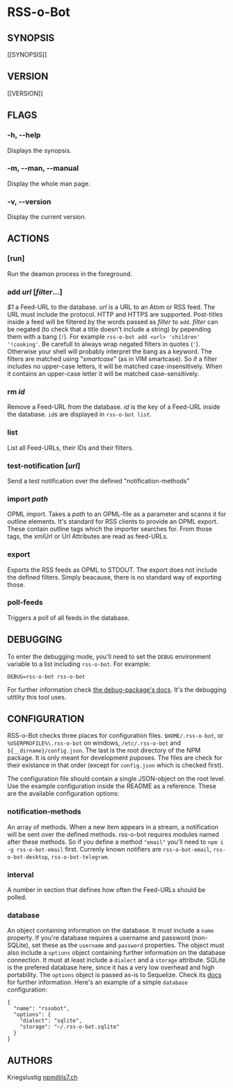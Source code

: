 # RSS-o-Bot

## SYNOPSIS
[[SYNOPSIS]]

## VERSION
[[VERSION]]

## FLAGS

### -h, --help
Displays the synopsis.

### -m, --man, --manual
Display the whole man page.

### -v, --version
Display the current version.

## ACTIONS
### [run]
Run the deamon process in the foreground.

### add _url_ [_filter_...]
_$1_ a Feed-URL to the database. _url_ is a URL to an Atom or RSS feed. The URL must include the protocol. HTTP and HTTPS are supported. Post-titles inside a feed will be filtered by the words passed as _filter_ to `add`. _filter_ can be negated (to check that a title doesn't include a string) by pepending them with a bang (`!`). For example `rss-o-bot add <url> 'children' '!cooking'`. Be carefull to always wrap negated filters in quotes (`'`). Otherwise your shell will probably interpret the bang as a keyword. The filters are matched using "_smartcase_" (as in VIM smartcase). So if a filter includes no upper-case letters, it will be matched case-insensitively. When it contains an upper-case letter it will be matched case-sensitively.

### rm _id_
Remove a Feed-URL from the database. _id_ is the key of a Feed-URL inside the database. `id`s are displayed in `rss-o-bot list`.

### list
List all Feed-URLs, their IDs and their filters.

### test-notification [_url_]
Send a test notification over the defined "notification-methods"

### import _path_
OPML import. Takes a _path_ to an OPML-file as a parameter and scanns it for outline elements. It's standard for RSS clients to provide an OPML export. These contain outline tags which the importer searches for. From those tags, the xmlUrl or Url Attributes are read as feed-URLs.

### export
Exports the RSS feeds as OPML to STDOUT. The export does not include the defined filters. Simply beacause, there is no standard way of exporting those.

### poll-feeds
Triggers a poll of all feeds in the database.

## DEBUGGING
To enter the debugging mode, you'll need to set the `DEBUG` environment variable to a list including `rss-o-bot`. For example:

```
DEBUG=rss-o-bot rss-o-bot
```

For further information check [the debug-package's docs](https://www.npmjs.com/package/debug). It's the debugging utitlity this tool uses.

## CONFIGURATION
RSS-o-Bot checks three places for configuration files. `$HOME/.rss-o-bot`, or `%USERPROFILE%\.rss-o-bot` on windows, `/etc/.rss-o-bot` and `${__dirname}/config.json`. The last is the root directory of the NPM package. It is only meant for development puposes. The files are check for their existance in that order (except for `config.json` which is checked first).

The configuration file should contain a single JSON-object on the root level. Use the example configuration inside the README as a reference. These are the available configuration options:

### notification-methods
An array of methods. When a new item appears in a stream, a notification will be sent over the defined methods. rss-o-bot requires modules named after these methods. So if you define a method `"email"` you'll need to `npm i -g rss-o-bot-email` first. Currenly known notifiers are `rss-o-bot-email`, `rss-o-bot-desktop`, `rss-o-bot-telegram`.

### interval
A number in section that defines how often the Feed-URLs should be polled.

### database
An object containing information on the database. It must include a `name` property. If you're database requires a username and password (non-SQLite), set these as the `username` and `password` properties. The object must also include a `options` object containing further information on the database connection. It must at least include a `dialect` and a `storage` attribute. SQLite is the prefered database here, since it has a very low overhead and high portability. The `options` object is passed as-is to Sequelize. Check its [docs](http://sequelize.readthedocs.io/en/latest/api/sequelize/) for further information. Here's an example of a simple `database` configuration:

```
{
  "name": "rssobot",
  "options": {
    "dialect": "sqlite",
    "storage": "~/.rss-o-bot.sqlite"
  }
}
```

## AUTHORS
Kriegslustig <npm@ls7.ch>

